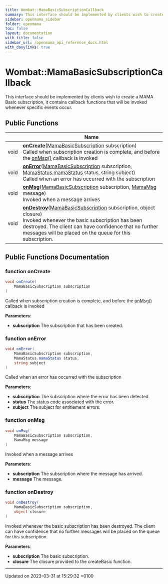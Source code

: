 ```yaml
---
title: Wombat::MamaBasicSubscriptionCallback
summary: This interface should be implemented by clients wish to create a MAMA Basic subscription, it contains callback functions that will be invoked whenever specific events occur. 
sidebar: openmama_sidebar
folder: openmama
toc: false
layout: documentation
with_title: false
sidebar_url: /openmama_api_reference_docs.html
with_doxylinks: true
---
```


# Wombat::MamaBasicSubscriptionCallback



This interface should be implemented by clients wish to create a MAMA Basic subscription, it contains callback functions that will be invoked whenever specific events occur. 

## Public Functions

|                | Name           |
| -------------- | -------------- |
| void | **[onCreate](interfaceWombat_1_1MamaBasicSubscriptionCallback.html#function-oncreate)**([MamaBasicSubscription](classWombat_1_1MamaBasicSubscription.html) subscription)<br>Called when subscription creation is complete, and before the [onMsg()]() callback is invoked  |
| void | **[onError](interfaceWombat_1_1MamaBasicSubscriptionCallback.html#function-onerror)**([MamaBasicSubscription](classWombat_1_1MamaBasicSubscription.html) subscription, [MamaStatus.mamaStatus](classWombat_1_1MamaStatus.html#enum-mamastatus) status, string subject)<br>Called when an error has occurred with the subscription  |
| void | **[onMsg](interfaceWombat_1_1MamaBasicSubscriptionCallback.html#function-onmsg)**([MamaBasicSubscription](classWombat_1_1MamaBasicSubscription.html) subscription, [MamaMsg](classWombat_1_1MamaMsg.html) message)<br>Invoked when a message arrives  |
| void | **[onDestroy](interfaceWombat_1_1MamaBasicSubscriptionCallback.html#function-ondestroy)**([MamaBasicSubscription](classWombat_1_1MamaBasicSubscription.html) subscription, object closure)<br>Invoked whenever the basic subscription has been destroyed. The client can have confidence that no further messages will be placed on the queue for this subscription.  |

## Public Functions Documentation

### function onCreate

```csharp
void onCreate(
    MamaBasicSubscription subscription
)
```

Called when subscription creation is complete, and before the [onMsg()]() callback is invoked 

**Parameters**: 

  * **subscription** The subscription that has been created. 


### function onError

```csharp
void onError(
    MamaBasicSubscription subscription,
    MamaStatus.mamaStatus status,
    string subject
)
```

Called when an error has occurred with the subscription 

**Parameters**: 

  * **subscription** The subscription where the error has been detected. 
  * **status** The status code associated with the error. 
  * **subject** The subject for entitlement errors. 


### function onMsg

```csharp
void onMsg(
    MamaBasicSubscription subscription,
    MamaMsg message
)
```

Invoked when a message arrives 

**Parameters**: 

  * **subscription** The subscription where the message has arrived. 
  * **message** The message. 


### function onDestroy

```csharp
void onDestroy(
    MamaBasicSubscription subscription,
    object closure
)
```

Invoked whenever the basic subscription has been destroyed. The client can have confidence that no further messages will be placed on the queue for this subscription. 

**Parameters**: 

  * **subscription** The basic subscription. 
  * **closure** The closure provided to the createBasic function. 


-------------------------------

Updated on 2023-03-31 at 15:29:32 +0100